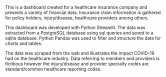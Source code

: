 This is a dashboard created for a healthcare insurance company and presents a variety of 
financial data.  Insurance claim information is gathered for policy holders, injury/disease, 
healthcare providers among others.

This dashboard was developed with Python Streamlit.  The data was extracted from a PostgreSQL
database using sql queries and saved to a sqlite database.  Python Pandas was used to filter 
and structure the data for charts and tables.

The data was scraped from the web and illustrates the impact COVID-19 had on the healthcare
industry.  Data referring to members and providers is fictitious however the injury/disease 
and provider specialty codes are standard/common healthcare reporting codes.
